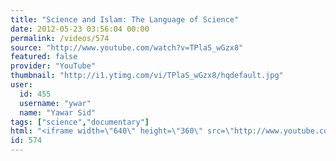 ```yaml
---
title: "Science and Islam: The Language of Science"
date: 2012-05-23 03:56:04 00:00
permalink: /videos/574
source: "http://www.youtube.com/watch?v=TPlaS_wGzx8"
featured: false
provider: "YouTube"
thumbnail: "http://i1.ytimg.com/vi/TPlaS_wGzx8/hqdefault.jpg"
user:
  id: 455
  username: "ywar"
  name: "Yawar Sid"
tags: ["science","documentary"]
html: "<iframe width=\"640\" height=\"360\" src=\"http://www.youtube.com/embed/TPlaS_wGzx8?wmode=transparent&fs=1&feature=oembed\" frameborder=\"0\" allowfullscreen></iframe>"
id: 574
---
```


